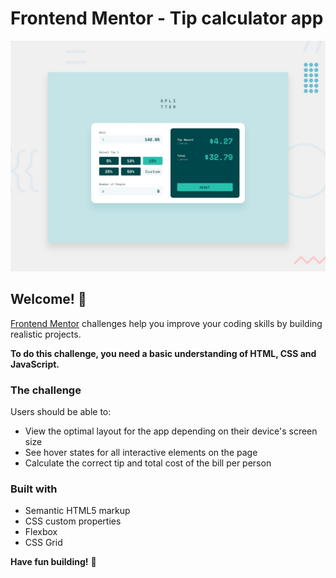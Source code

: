 # Frontend Mentor - Tip calculator app

![Design preview for the Tip calculator app coding challenge](./design/desktop-preview.jpg)

## Welcome! 👋


[Frontend Mentor](https://www.frontendmentor.io) challenges help you improve your coding skills by building realistic projects.

**To do this challenge, you need a basic understanding of HTML, CSS and JavaScript.**

### The challenge

Users should be able to:

- View the optimal layout for the app depending on their device's screen size
- See hover states for all interactive elements on the page
- Calculate the correct tip and total cost of the bill per person



### Built with

- Semantic HTML5 markup
- CSS custom properties
- Flexbox
- CSS Grid

**Have fun building!** 🚀
